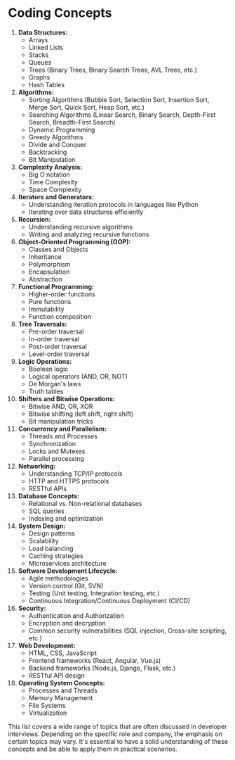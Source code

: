 # Coding Concepts
 
1. **Data Structures:** 
    - Arrays
    - Linked Lists
    - Stacks
    - Queues
    - Trees (Binary Trees, Binary Search Trees, AVL Trees, etc.)
    - Graphs
    - Hash Tables 
2. **Algorithms:** 
    - Sorting Algorithms (Bubble Sort, Selection Sort, Insertion Sort, Merge Sort, Quick Sort, Heap Sort, etc.)
    - Searching Algorithms (Linear Search, Binary Search, Depth-First Search, Breadth-First Search)
    - Dynamic Programming
    - Greedy Algorithms
    - Divide and Conquer
    - Backtracking
    - Bit Manipulation 
3. **Complexity Analysis:** 
    - Big O notation
    - Time Complexity
    - Space Complexity 
4. **Iterators and Generators:** 
    - Understanding iteration protocols in languages like Python
    - Iterating over data structures efficiently 
5. **Recursion:** 
    - Understanding recursive algorithms
    - Writing and analyzing recursive functions 
6. **Object-Oriented Programming (OOP):** 
    - Classes and Objects
    - Inheritance
    - Polymorphism
    - Encapsulation
    - Abstraction 
7. **Functional Programming:** 
    - Higher-order functions
    - Pure functions
    - Immutability
    - Function composition 
8. **Tree Traversals:** 
    - Pre-order traversal
    - In-order traversal
    - Post-order traversal
    - Level-order traversal 
9. **Logic Operations:** 
    - Boolean logic
    - Logical operators (AND, OR, NOT)
    - De Morgan's laws
    - Truth tables 
10. **Shifters and Bitwise Operations:** 
    - Bitwise AND, OR, XOR
    - Bitwise shifting (left shift, right shift)
    - Bit manipulation tricks 
11. **Concurrency and Parallelism:** 
    - Threads and Processes
    - Synchronization
    - Locks and Mutexes
    - Parallel processing 
12. **Networking:** 
    - Understanding TCP/IP protocols
    - HTTP and HTTPS protocols
    - RESTful APIs 
13. **Database Concepts:** 
    - Relational vs. Non-relational databases
    - SQL queries
    - Indexing and optimization 
14. **System Design:** 
    - Design patterns
    - Scalability
    - Load balancing
    - Caching strategies
    - Microservices architecture 
15. **Software Development Lifecycle:** 
    - Agile methodologies
    - Version control (Git, SVN)
    - Testing (Unit testing, Integration testing, etc.)
    - Continuous Integration/Continuous Deployment (CI/CD) 
16. **Security:** 
    - Authentication and Authorization
    - Encryption and decryption
    - Common security vulnerabilities (SQL injection, Cross-site scripting, etc.) 
17. **Web Development:** 
    - HTML, CSS, JavaScript
    - Frontend frameworks (React, Angular, Vue.js)
    - Backend frameworks (Node.js, Django, Flask, etc.)
    - RESTful API design 
18. **Operating System Concepts:** 
    - Processes and Threads
    - Memory Management
    - File Systems
    - Virtualization

This list covers a wide range of topics that are often discussed in developer interviews. Depending on the specific role and company, the emphasis on certain topics may vary. It's essential to have a solid understanding of these concepts and be able to apply them in practical scenarios.


